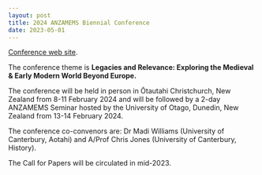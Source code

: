 ```yaml
---
layout: post
title: 2024 ANZAMEMS Biennial Conference
date: 2023-05-01
---
```


<div>



[Conference web
site](https://www.anzamems.org/?page_id=11812).

The
conference theme is **Legacies and Relevance: Exploring the Medieval &
Early Modern World Beyond Europe.**

The conference will be
held in person in Ōtautahi Christchurch, New Zealand from 8-11 February
2024 and will be followed by a 2-day ANZAMEMS Seminar hosted by the
University of Otago, Dunedin, New Zealand from 13-14 February
2024.

The conference co-convenors are: Dr Madi Williams
(University of Canterbury, Aotahi) and A/Prof Chris Jones (University of
Canterbury, History).

The Call for Papers will be circulated
in mid-2023.



</div>

